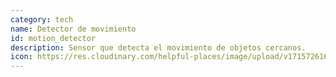 ```yaml
---
category: tech
name: Detector de movimiento
id: motion_detector
description: Sensor que detecta el movimiento de objetos cercanos.
icon: https://res.cloudinary.com/helpful-places/image/upload/v1715726166/motion_detector_tb3wil.svg
---
```


